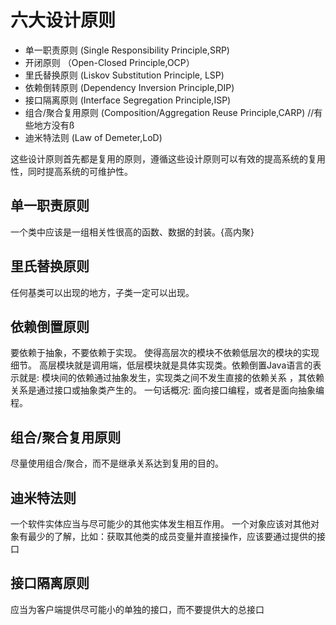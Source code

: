# 六大设计原则
* 单一职责原则 (Single Responsibility Principle,SRP)
* 开闭原则 （Open-Closed Principle,OCP）
* 里氏替换原则 (Liskov Substitution Principle, LSP)
* 依赖倒转原则 (Dependency Inversion Principle,DIP)
* 接口隔离原则 (Interface Segregation Principle,ISP)
* 组合/聚合复用原则 (Composition/Aggregation Reuse Principle,CARP) //有些地方没有ß
* 迪米特法则 (Law of Demeter,LoD)

这些设计原则首先都是复用的原则，遵循这些设计原则可以有效的提高系统的复用性，同时提高系统的可维护性。

## 单一职责原则
一个类中应该是一组相关性很高的函数、数据的封装。{高内聚}

## 里氏替换原则
任何基类可以出现的地方，子类一定可以出现。

## 依赖倒置原则
要依赖于抽象，不要依赖于实现。
使得高层次的模块不依赖低层次的模块的实现细节。
高层模块就是调用端，低层模块就是具体实现类。依赖倒置Java语言的表示就是: 模块间的依赖通过抽象发生，实现类之间不发生直接的依赖关系
，其依赖关系是通过接口或抽象类产生的。
一句话概况: 面向接口编程，或者是面向抽象编程。

## 组合/聚合复用原则
尽量使用组合/聚合，而不是继承关系达到复用的目的。

## 迪米特法则
一个软件实体应当与尽可能少的其他实体发生相互作用。
一个对象应该对其他对象有最少的了解，比如：获取其他类的成员变量并直接操作，应该要通过提供的接口

## 接口隔离原则
应当为客户端提供尽可能小的单独的接口，而不要提供大的总接口
